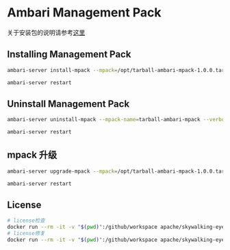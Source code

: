 <!--
  ~ Licensed to the Apache Software Foundation (ASF) under one
  ~ or more contributor license agreements.  See the NOTICE file
  ~ distributed with this work for additional information
  ~ regarding copyright ownership.  The ASF licenses this file
  ~ to you under the Apache License, Version 2.0 (the
  ~ "License"); you may not use this file except in compliance
  ~ with the License.  You may obtain a copy of the License at
  ~
  ~   http://www.apache.org/licenses/LICENSE-2.0
  ~
  ~ Unless required by applicable law or agreed to in writing,
  ~ software distributed under the License is distributed on an
  ~ "AS IS" BASIS, WITHOUT WARRANTIES OR CONDITIONS OF ANY
  ~ KIND, either express or implied.  See the License for the
  ~ specific language governing permissions and limitations
  ~ under the License.
-->

# Ambari Management Pack

关于安装包的说明请参考[这里](src/main/package/README.md)

## Installing Management Pack
```bash
ambari-server install-mpack --mpack=/opt/tarball-ambari-mpack-1.0.0.tar.gz --verbose

ambari-server restart
```

## Uninstall Management Pack
```bash
ambari-server uninstall-mpack --mpack-name=tarball-ambari-mpack --verbose

ambari-server restart
```

## mpack 升级
```bash
ambari-server upgrade-mpack --mpack=/opt/tarball-ambari-mpack-1.0.0.tar.gz

ambari-server restart
```

## License
```bash
# license检查
docker run --rm -it -v "$(pwd)":/github/workspace apache/skywalking-eyes header check
# license修复
docker run --rm -it -v "$(pwd)":/github/workspace apache/skywalking-eyes header fix
```
